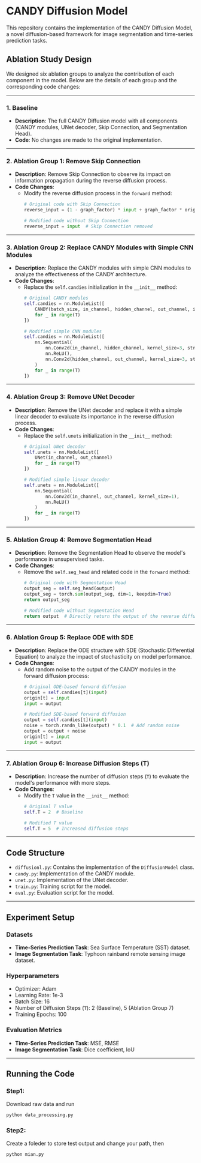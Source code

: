 # CANDY Diffusion Model

This repository contains the implementation of the CANDY Diffusion Model, a novel diffusion-based framework for image segmentation and time-series prediction tasks.

## Ablation Study Design

We designed six ablation groups to analyze the contribution of each component in the model. Below are the details of each group and the corresponding code changes:

---

### 1. **Baseline**
- **Description**: The full CANDY Diffusion model with all components (CANDY modules, UNet decoder, Skip Connection, and Segmentation Head).
- **Code**: No changes are made to the original implementation.

---

### 2. **Ablation Group 1: Remove Skip Connection**
- **Description**: Remove Skip Connection to observe its impact on information propagation during the reverse diffusion process.
- **Code Changes**:
  - Modify the reverse diffusion process in the `forward` method:
    ```python
    # Original code with Skip Connection
    reverse_input = (1 - graph_factor) * input + graph_factor * origin[t]

    # Modified code without Skip Connection
    reverse_input = input  # Skip Connection removed
    ```

---

### 3. **Ablation Group 2: Replace CANDY Modules with Simple CNN Modules**
- **Description**: Replace the CANDY modules with simple CNN modules to analyze the effectiveness of the CANDY architecture.
- **Code Changes**:
  - Replace the `self.candies` initialization in the `__init__` method:
    ```python
    # Original CANDY modules
    self.candies = nn.ModuleList([
        CANDY(batch_size, in_channel, hidden_channel, out_channel, input_size, hidden_size)
        for _ in range(T)
    ])

    # Modified simple CNN modules
    self.candies = nn.ModuleList([
        nn.Sequential(
            nn.Conv2d(in_channel, hidden_channel, kernel_size=3, stride=1, padding=1),
            nn.ReLU(),
            nn.Conv2d(hidden_channel, out_channel, kernel_size=3, stride=1, padding=1)
        )
        for _ in range(T)
    ])
    ```

---

### 4. **Ablation Group 3: Remove UNet Decoder**
- **Description**: Remove the UNet decoder and replace it with a simple linear decoder to evaluate its importance in the reverse diffusion process.
- **Code Changes**:
  - Replace the `self.unets` initialization in the `__init__` method:
    ```python
    # Original UNet decoder
    self.unets = nn.ModuleList([
        UNet(in_channel, out_channel)
        for _ in range(T)
    ])

    # Modified simple linear decoder
    self.unets = nn.ModuleList([
        nn.Sequential(
            nn.Conv2d(in_channel, out_channel, kernel_size=1),
            nn.ReLU()
        )
        for _ in range(T)
    ])
    ```

---

### 5. **Ablation Group 4: Remove Segmentation Head**
- **Description**: Remove the Segmentation Head to observe the model's performance in unsupervised tasks.
- **Code Changes**:
  - Remove the `self.seg_head` and related code in the `forward` method:
    ```python
    # Original code with Segmentation Head
    output_seg = self.seg_head(output)
    output_seg = torch.sum(output_seg, dim=1, keepdim=True)
    return output_seg

    # Modified code without Segmentation Head
    return output  # Directly return the output of the reverse diffusion process
    ```

---

### 6. **Ablation Group 5: Replace ODE with SDE**
- **Description**: Replace the ODE structure with SDE (Stochastic Differential Equation) to analyze the impact of stochasticity on model performance.
- **Code Changes**:
  - Add random noise to the output of the CANDY modules in the forward diffusion process:
    ```python
    # Original ODE-based forward diffusion
    output = self.candies[t](input)
    origin[t] = input
    input = output

    # Modified SDE-based forward diffusion
    output = self.candies[t](input)
    noise = torch.randn_like(output) * 0.1  # Add random noise
    output = output + noise
    origin[t] = input
    input = output
    ```

---

### 7. **Ablation Group 6: Increase Diffusion Steps (T)**
- **Description**: Increase the number of diffusion steps (`T`) to evaluate the model's performance with more steps.
- **Code Changes**:
  - Modify the `T` value in the `__init__` method:
    ```python
    # Original T value
    self.T = 2  # Baseline

    # Modified T value
    self.T = 5  # Increased diffusion steps
    ```

---

## Code Structure

- `diffusionl.py`: Contains the implementation of the `DiffusionModel` class.
- `candy.py`: Implementation of the CANDY module.
- `unet.py`: Implementation of the UNet decoder.
- `train.py`: Training script for the model.
- `eval.py`: Evaluation script for the model.

---

## Experiment Setup

### Datasets
- **Time-Series Prediction Task**: Sea Surface Temperature (SST) dataset.
- **Image Segmentation Task**: Typhoon rainband remote sensing image dataset.

### Hyperparameters
- Optimizer: Adam
- Learning Rate: 1e-3
- Batch Size: 16
- Number of Diffusion Steps (`T`): 2 (Baseline), 5 (Ablation Group 7)
- Training Epochs: 100

### Evaluation Metrics
- **Time-Series Prediction Task**: MSE, RMSE
- **Image Segmentation Task**: Dice coefficient, IoU

---

## Running the Code

### Step1:
Download raw data and run
  ```bash
  python data_processing.py 
  ```

### Step2:

Create a foleder to store test output and change your path, then

  ```bash
  python mian.py 
  ```